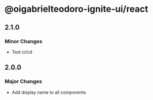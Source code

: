 # @oigabrielteodoro-ignite-ui/react

## 2.1.0

### Minor Changes

- Test ci/cd

## 2.0.0

### Major Changes

- Add display name to all components
